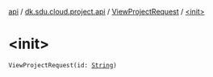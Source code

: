 [api](../../index.md) / [dk.sdu.cloud.project.api](../index.md) / [ViewProjectRequest](index.md) / [&lt;init&gt;](./-init-.md)

# &lt;init&gt;

`ViewProjectRequest(id: `[`String`](https://kotlinlang.org/api/latest/jvm/stdlib/kotlin/-string/index.html)`)`